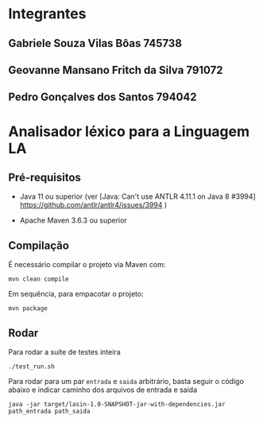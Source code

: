 # Integrantes

## Gabriele Souza Vilas Bôas           745738

## Geovanne Mansano Fritch da Silva    791072

## Pedro Gonçalves dos Santos          794042


# Analisador léxico para a Linguagem LA

## Pré-requisitos

- Java 11 ou superior (ver [Java: Can't use ANTLR 4.11.1 on Java 8 #3994] https://github.com/antlr/antlr4/issues/3994 )

- Apache Maven 3.6.3 ou superior

## Compilação

É necessário compilar o projeto via Maven com:

    mvn clean compile

Em sequência, para empacotar o projeto:

    mvn package
    
## Rodar

Para rodar a suite de testes inteira
    
    ./test_run.sh

Para rodar para um par `entrada` e `saida` arbitrário, basta seguir o código abaixo e indicar caminho dos arquivos de entrada e saída

    java -jar target/lasin-1.0-SNAPSHOT-jar-with-dependencies.jar path_entrada path_saida
